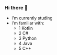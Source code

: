 ### Hi there 👋
- I'm currently studing
- I'm  familiar with:
   - 1 Kotlin
   - 2 C#
   - 3 Python
   - 4 Java
   - 5 C++
   

<!--
**glbter/glbter** is a ✨ _special_ ✨ repository because its `README.md` (this file) appears on your GitHub profile.

Here are some ideas to get you started:

- 🔭 I’m currently working on ...
- 🌱 I’m currently learning ...
- 👯 I’m looking to collaborate on ...
- 🤔 I’m looking for help with ...
- 💬 Ask me about ...
- 📫 How to reach me: ...
- 😄 Pronouns: ...
- ⚡ Fun fact: ...
-->
